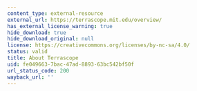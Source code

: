 ```yaml
---
content_type: external-resource
external_url: https://terrascope.mit.edu/overview/
has_external_license_warning: true
hide_download: true
hide_download_original: null
license: https://creativecommons.org/licenses/by-nc-sa/4.0/
status: valid
title: About Terrascope
uid: fe049663-7bac-47ad-8893-63bc542bf50f
url_status_code: 200
wayback_url: ''
---
```

